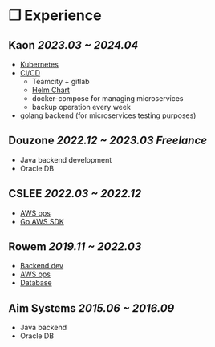 # ❒ Experience


## Kaon <i>2023.03 ~ 2024.04 </i>
- [Kubernetes](https://jnuho.github.io/project/2024/06/02/simpledl.html)
- [CI/CD](https://jnuho.github.io/articles/cicd)
  - Teamcity + gitlab
  - [Helm Chart](https://jnuho.github.io/articles/helm.pdf)
  - docker-compose for managing microservices
  - backup operation every week
- golang backend (for microservices testing purposes)

## Douzone <i>2022.12 ~ 2023.03 Freelance</i>
- Java backend development
- Oracle DB

## CSLEE <i>2022.03 ~ 2022.12 </i>
- [AWS ops](https://jnuho.github.io/articles/doc_aws_cli)
- [Go AWS SDK](https://jnuho.github.io/articles/doc_goproject_kor)

## Rowem <i>2019.11 ~ 2022.03 </i>
- [Backend dev](https://jnuho.github.io/articles/doc_rm_spring)
- [AWS ops](https://jnuho.github.io/articles/elasticache_team)
- [Database](https://jnuho.github.io/articles/doc_rm_database)

## Aim Systems <i>2015.06 ~ 2016.09 </i>
- Java backend
- Oracle DB

